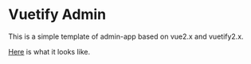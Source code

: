 # Vuetify Admin

This is a simple template of admin-app based on vue2.x and vuetify2.x.

[Here](https://boring-plans.github.io/vuetify-admin/) is what it looks like.
